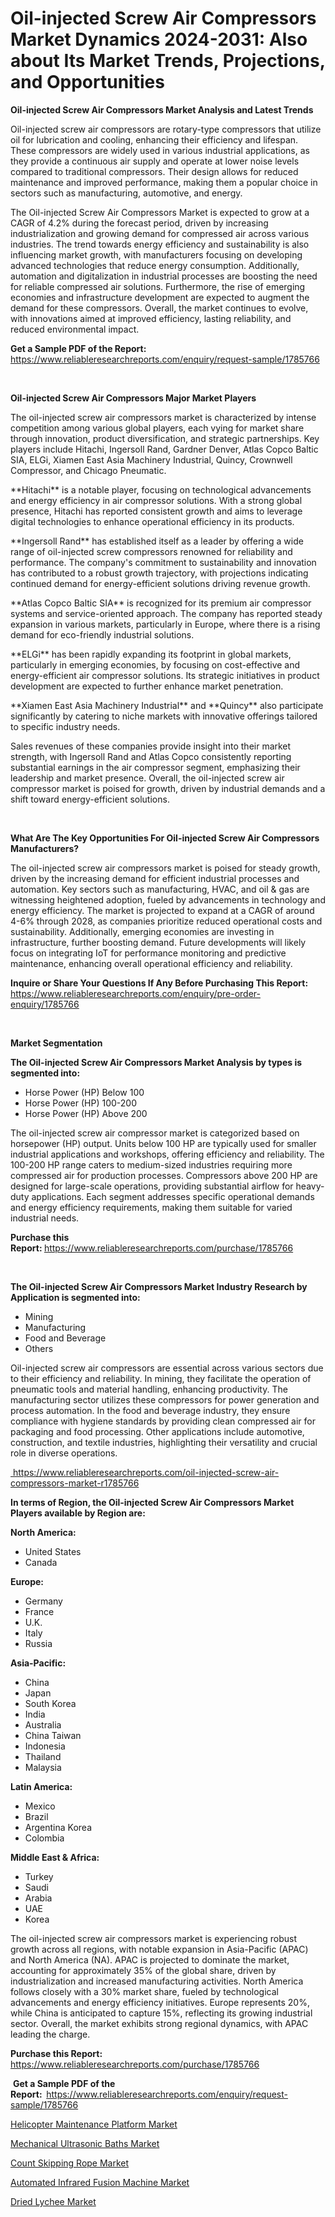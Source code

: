 <p><h1>Oil-injected Screw Air Compressors Market Dynamics 2024-2031: Also about Its Market Trends, Projections, and Opportunities</h1></p><p><strong>Oil-injected Screw Air Compressors Market Analysis and Latest Trends</strong></p>
<p><p>Oil-injected screw air compressors are rotary-type compressors that utilize oil for lubrication and cooling, enhancing their efficiency and lifespan. These compressors are widely used in various industrial applications, as they provide a continuous air supply and operate at lower noise levels compared to traditional compressors. Their design allows for reduced maintenance and improved performance, making them a popular choice in sectors such as manufacturing, automotive, and energy.</p><p>The Oil-injected Screw Air Compressors Market is expected to grow at a CAGR of 4.2% during the forecast period, driven by increasing industrialization and growing demand for compressed air across various industries. The trend towards energy efficiency and sustainability is also influencing market growth, with manufacturers focusing on developing advanced technologies that reduce energy consumption. Additionally, automation and digitalization in industrial processes are boosting the need for reliable compressed air solutions. Furthermore, the rise of emerging economies and infrastructure development are expected to augment the demand for these compressors. Overall, the market continues to evolve, with innovations aimed at improved efficiency, lasting reliability, and reduced environmental impact.</p></p>
<p><strong>Get a Sample PDF of the Report:&nbsp;</strong> <a href="https://www.reliableresearchreports.com/enquiry/request-sample/1785766?utm_campaign=40&utm_medium=2&utm_source=Github&utm_content=ia&utm_term=09102024&utm_id=oil-injected-screw-air-compressors">https://www.reliableresearchreports.com/enquiry/request-sample/1785766</a></p>
<p>&nbsp;</p>
<p><strong>Oil-injected Screw Air Compressors Major Market Players</strong></p>
<p><p>The oil-injected screw air compressors market is characterized by intense competition among various global players, each vying for market share through innovation, product diversification, and strategic partnerships. Key players include Hitachi, Ingersoll Rand, Gardner Denver, Atlas Copco Baltic SIA, ELGi, Xiamen East Asia Machinery Industrial, Quincy, Crownwell Compressor, and Chicago Pneumatic.</p><p>**Hitachi** is a notable player, focusing on technological advancements and energy efficiency in air compressor solutions. With a strong global presence, Hitachi has reported consistent growth and aims to leverage digital technologies to enhance operational efficiency in its products.</p><p>**Ingersoll Rand** has established itself as a leader by offering a wide range of oil-injected screw compressors renowned for reliability and performance. The company's commitment to sustainability and innovation has contributed to a robust growth trajectory, with projections indicating continued demand for energy-efficient solutions driving revenue growth.</p><p>**Atlas Copco Baltic SIA** is recognized for its premium air compressor systems and service-oriented approach. The company has reported steady expansion in various markets, particularly in Europe, where there is a rising demand for eco-friendly industrial solutions.</p><p>**ELGi** has been rapidly expanding its footprint in global markets, particularly in emerging economies, by focusing on cost-effective and energy-efficient air compressor solutions. Its strategic initiatives in product development are expected to further enhance market penetration.</p><p>**Xiamen East Asia Machinery Industrial** and **Quincy** also participate significantly by catering to niche markets with innovative offerings tailored to specific industry needs. </p><p>Sales revenues of these companies provide insight into their market strength, with Ingersoll Rand and Atlas Copco consistently reporting substantial earnings in the air compressor segment, emphasizing their leadership and market presence. Overall, the oil-injected screw air compressor market is poised for growth, driven by industrial demands and a shift toward energy-efficient solutions.</p></p>
<p>&nbsp;</p>
<p><strong>What Are The Key Opportunities For Oil-injected Screw Air Compressors Manufacturers?</strong></p>
<p><p>The oil-injected screw air compressors market is poised for steady growth, driven by the increasing demand for efficient industrial processes and automation. Key sectors such as manufacturing, HVAC, and oil & gas are witnessing heightened adoption, fueled by advancements in technology and energy efficiency. The market is projected to expand at a CAGR of around 4-6% through 2028, as companies prioritize reduced operational costs and sustainability. Additionally, emerging economies are investing in infrastructure, further boosting demand. Future developments will likely focus on integrating IoT for performance monitoring and predictive maintenance, enhancing overall operational efficiency and reliability.</p></p>
<p><strong>Inquire or Share Your Questions If Any Before Purchasing This Report:</strong> <a href="https://www.reliableresearchreports.com/enquiry/pre-order-enquiry/1785766?utm_campaign=40&utm_medium=2&utm_source=Github&utm_content=ia&utm_term=09102024&utm_id=oil-injected-screw-air-compressors">https://www.reliableresearchreports.com/enquiry/pre-order-enquiry/1785766</a></p>
<p>&nbsp;</p>
<p><strong>Market Segmentation</strong></p>
<p><strong>The Oil-injected Screw Air Compressors Market Analysis by types is segmented into:</strong></p>
<p><ul><li>Horse Power (HP) Below 100</li><li>Horse Power (HP) 100-200</li><li>Horse Power (HP) Above 200</li></ul></p>
<p><p>The oil-injected screw air compressor market is categorized based on horsepower (HP) output. Units below 100 HP are typically used for smaller industrial applications and workshops, offering efficiency and reliability. The 100-200 HP range caters to medium-sized industries requiring more compressed air for production processes. Compressors above 200 HP are designed for large-scale operations, providing substantial airflow for heavy-duty applications. Each segment addresses specific operational demands and energy efficiency requirements, making them suitable for varied industrial needs.</p></p>
<p><strong>Purchase this Report:&nbsp;</strong><a href="https://www.reliableresearchreports.com/purchase/1785766?utm_campaign=40&utm_medium=2&utm_source=Github&utm_content=ia&utm_term=09102024&utm_id=oil-injected-screw-air-compressors">https://www.reliableresearchreports.com/purchase/1785766</a></p>
<p>&nbsp;</p>
<p><strong>The Oil-injected Screw Air Compressors Market Industry Research by Application is segmented into:</strong></p>
<p><ul><li>Mining</li><li>Manufacturing</li><li>Food and Beverage</li><li>Others</li></ul></p>
<p><p>Oil-injected screw air compressors are essential across various sectors due to their efficiency and reliability. In mining, they facilitate the operation of pneumatic tools and material handling, enhancing productivity. The manufacturing sector utilizes these compressors for power generation and process automation. In the food and beverage industry, they ensure compliance with hygiene standards by providing clean compressed air for packaging and food processing. Other applications include automotive, construction, and textile industries, highlighting their versatility and crucial role in diverse operations.</p></p>
<p><a href="https://www.reliableresearchreports.com/oil-injected-screw-air-compressors-market-r1785766?utm_campaign=40&utm_medium=2&utm_source=Github&utm_content=ia&utm_term=09102024&utm_id=oil-injected-screw-air-compressors">&nbsp;https://www.reliableresearchreports.com/oil-injected-screw-air-compressors-market-r1785766</a></p>
<p><strong>In terms of Region, the Oil-injected Screw Air Compressors Market Players available by Region are:</strong></p>
<p>
    <p> <strong> North America: </strong>
        <ul>
            <li>United States</li>
            <li>Canada</li>
        </ul>
        </p> 
    <p> <strong> Europe: </strong>
        <ul>
            <li>Germany</li>
            <li>France</li>
            <li>U.K.</li>
            <li>Italy</li>
            <li>Russia</li>
        </ul>
        </p> 
    <p> <strong> Asia-Pacific: </strong>
        <ul>
            <li>China</li>
            <li>Japan</li>
            <li>South Korea</li>
            <li>India</li>
            <li>Australia</li>
            <li>China Taiwan</li>
            <li>Indonesia</li>
            <li>Thailand</li>
            <li>Malaysia</li>
        </ul>
        </p> 
    <p> <strong> Latin America: </strong>
        <ul>
            <li>Mexico</li>
            <li>Brazil</li>
            <li>Argentina Korea</li>
            <li>Colombia</li>
        </ul>
        </p> 
    <p> <strong> Middle East & Africa: </strong>
        <ul>
            <li>Turkey</li>
            <li>Saudi</li>
            <li>Arabia</li>
            <li>UAE</li>
            <li>Korea</li>
        </ul>
    </p>
    </p>
<p><p>The oil-injected screw air compressors market is experiencing robust growth across all regions, with notable expansion in Asia-Pacific (APAC) and North America (NA). APAC is projected to dominate the market, accounting for approximately 35% of the global share, driven by industrialization and increased manufacturing activities. North America follows closely with a 30% market share, fueled by technological advancements and energy efficiency initiatives. Europe represents 20%, while China is anticipated to capture 15%, reflecting its growing industrial sector. Overall, the market exhibits strong regional dynamics, with APAC leading the charge.</p></p>
<p><strong>Purchase this Report: </strong><a href="https://www.reliableresearchreports.com/purchase/1785766?utm_campaign=40&utm_medium=2&utm_source=Github&utm_content=ia&utm_term=09102024&utm_id=oil-injected-screw-air-compressors">https://www.reliableresearchreports.com/purchase/1785766</a></p>
<p>&nbsp;<strong>Get a Sample PDF of the Report:&nbsp;&nbsp;</strong><a href="https://www.reliableresearchreports.com/enquiry/request-sample/1785766?utm_campaign=40&utm_medium=2&utm_source=Github&utm_content=ia&utm_term=09102024&utm_id=oil-injected-screw-air-compressors">https://www.reliableresearchreports.com/enquiry/request-sample/1785766</a></p>
<p><strong></strong></p>
<p><p><a href="https://www.linkedin.com/pulse/global-helicopter-maintenance-platform-market-status-2024-0ztze?utm_campaign=40&utm_medium=2&utm_source=Github&utm_content=ia&utm_term=09102024&utm_id=oil-injected-screw-air-compressors">Helicopter Maintenance Platform Market</a></p><p><a href="https://github.com/darcy8m10dupre/Market-Research-Report-List-1/blob/main/mechanical-ultrasonic-baths-market.md?utm_campaign=40&utm_medium=2&utm_source=Github&utm_content=ia&utm_term=09102024&utm_id=oil-injected-screw-air-compressors">Mechanical Ultrasonic Baths Market</a></p><p><a href="https://www.linkedin.com/pulse/count-skipping-rope-industry-sector-market-dynamics-future-44qsc?utm_campaign=40&utm_medium=2&utm_source=Github&utm_content=ia&utm_term=09102024&utm_id=oil-injected-screw-air-compressors">Count Skipping Rope Market</a></p><p><a href="https://github.com/michaelhall412/Market-Research-Report-List-1/blob/main/automated-infrared-fusion-machine-market.md?utm_campaign=40&utm_medium=2&utm_source=Github&utm_content=ia&utm_term=09102024&utm_id=oil-injected-screw-air-compressors">Automated Infrared Fusion Machine Market</a></p><p><a href="https://issuu.com/reportprime-2/docs/dried-lychee-market-size-2030.pptx_27a32fa5d97ec7?utm_campaign=40&utm_medium=2&utm_source=Github&utm_content=ia&utm_term=09102024&utm_id=oil-injected-screw-air-compressors">Dried Lychee Market</a></p></p>